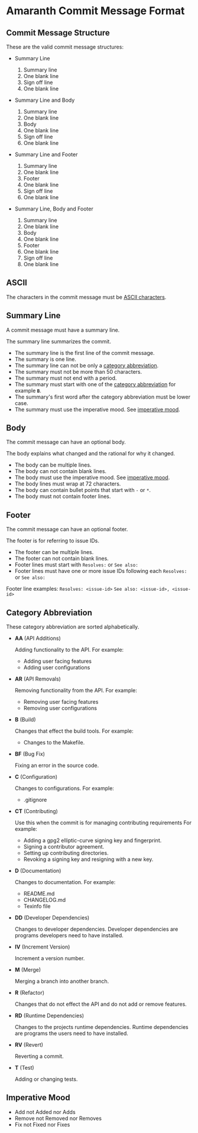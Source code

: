 # Amaranth Commit Message Format

## Commit Message Structure

These are the valid commit message structures:

- Summary Line
    1. Summary line
    2. One blank line
    3. Sign off line
    4. One blank line

- Summary Line and Body
    1. Summary line
    2. One blank line
    3. Body
    4. One blank line
    5. Sign off line
    6. One blank line

- Summary Line and Footer
    1. Summary line
    2. One blank line
    3. Footer
    4. One blank line
    5. Sign off line
    6. One blank line

- Summary Line, Body and Footer
    1. Summary line
    2. One blank line
    3. Body
    4. One blank line
    5. Footer
    6. One blank line
    7. Sign off line
    8. One blank line

## ASCII

The characters in the commit message must be [ASCII characters][ascii].

[ascii]: <https://en.wikipedia.org/wiki/ASCII#Character_set>

## Summary Line

A commit message must have a summary line.

The summary line summarizes the commit.

- The summary line is the first line of the commit message.
- The summary is one line.
- The summary line can not be only a [category abbreviation](#category-abbreviation).
- The summary must not be more than 50 characters.
- The summary must not end with a period.
- The summary must start with one of the [category abbreviation](#category-abbreviation) for example **`B`**.
- The summary's first word after the category abbreviation must be lower case.
- The summary must use the imperative mood.  See [imperative mood](#imperative-mood).

## Body

The commit message can have an optional body.

The body explains what changed and the rational for why it changed.

- The body can be multiple lines.
- The body can not contain blank lines.
- The body must use the imperative mood.  See [imperative mood](#imperative-mood).
- The body lines must wrap at 72 characters.
- The body can contain bullet points that start with `-` or `*`.
- The body must not contain footer lines.

## Footer

The commit message can have an optional footer.

The footer is for referring to issue IDs.

- The footer can be multiple lines.
- The footer can not contain blank lines.
- Footer lines must start with `Resolves:` or `See also:`
- Footer lines must have one or more issue IDs following each `Resolves:` or `See also:`

Footer line examples:
`Resolves: <issue-id>`
`See also: <issue-id>, <issue-id>`

## Category Abbreviation

These category abbreviation are sorted alphabetically.

- **AA** (API Additions)

    Adding functionality to the API.  For example:

    - Adding user facing features
    - Adding user configurations

- **AR** (API Removals)

    Removing functionality from the API. For example:

    - Removing user facing features
    - Removing user configurations

- **B** (Build)

    Changes that effect the build tools.  For example:

    - Changes to the Makefile.

- **BF** (Bug Fix)

    Fixing an error in the source code.

- **C** (Configuration)

    Changes to configurations.  For example:

    - .gitignore

- **CT** (Contributing)

    Use this when the commit is for managing contributing requirements  For example:

    - Adding a gpg2 elliptic-curve signing key and fingerprint.
    - Signing a contributor agreement.
    - Setting up contributing directories.
    - Revoking a signing key and resigning with a new key.

- **D** (Documentation)

    Changes to documentation.  For example:

    - README.md
    - CHANGELOG.md
    - Texinfo file

- **DD** (Developer Dependencies)

    Changes to developer dependencies.  Developer dependencies are
    programs developers need to have installed.

- **IV** (Increment Version)

    Increment a version number.

- **M** (Merge)

    Merging a branch into another branch.

- **R** (Refactor)

    Changes that do not effect the API and do not add or remove features.

- **RD** (Runtime Dependencies)

    Changes to the projects runtime dependencies.  Runtime dependencies
    are programs the users need to have installed.

- **RV** (Revert)

    Reverting a commit.

- **T** (Test)

    Adding or changing tests.

## Imperative Mood

- Add not Added nor Adds
- Remove not Removed nor Removes
- Fix not Fixed nor Fixes
